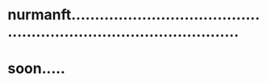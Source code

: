 # nurmanft.........................................................................................
# soon.....

